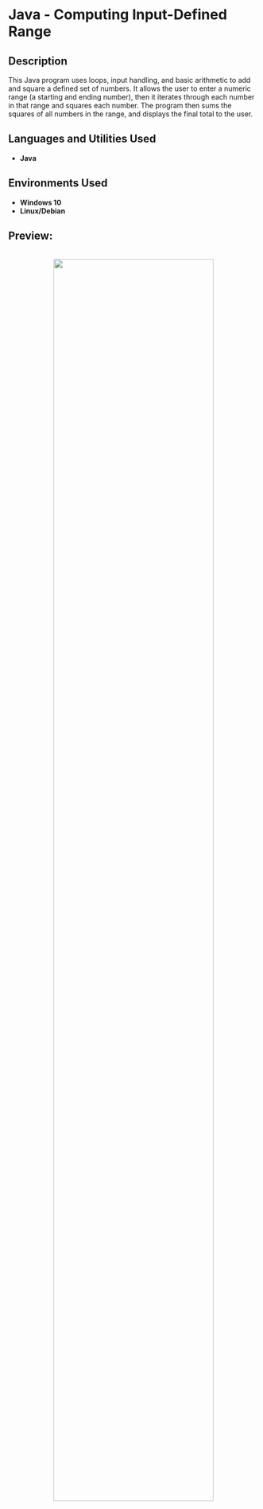<h1>Java - Computing Input-Defined Range</h1>

<h2>Description</h2>
This Java program uses loops, input handling, and basic arithmetic to add and square a defined set of numbers. It allows the user to enter a numeric range (a starting and ending number), then it iterates through each number in that range and squares each number. The program then sums the squares of all numbers in the range, and displays the final total to the user.
<br />


<h2>Languages and Utilities Used</h2>

- <b>Java</b> 

<h2>Environments Used </h2>

- <b>Windows 10</b>
- <b>Linux/Debian</b>

<h2>Preview:</h2>

<p align="center">
<br/>
<img src="https://i.imgur.com/Q4CzOZB.png" height="80%" width="80%" alt=""/>
<br />
<br />



</p>

<!--
 ```diff
- text in red
+ text in green
! text in orange
# text in gray
@@ text in purple (and bold)@@
```
--!>

